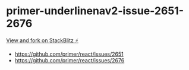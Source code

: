# primer-underlinenav2-issue-2651-2676

[View and fork on StackBlitz ⚡️](https://stackblitz.com/edit/primer-undelinenav2-issue-2651-2676)

- https://github.com/primer/react/issues/2651
- https://github.com/primer/react/issues/2676
